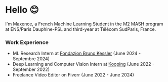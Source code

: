 # Hello 😊

I'm Maxence, a French Machine Learning Student in the M2 MASH program at ENS/Paris Dauphine-PSL and third-year at Télécom SudParis, France.

### Work Experience

- ML Research Intern at [Fondazion Bruno Kessler](https://www.fbk.eu/en/) (June 2024 - Septembre 2024)
- Deep Learning and Computer Vision Intern at [Kooping](https://www.pole-tes.com/adherent/kooping/) (June 2022 - September 2022)
- Freelance Video Editor on Fiverr (June 2022 - June 2024)


